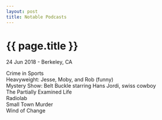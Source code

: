 ```yaml
---
layout: post
title: Notable Podcasts
---
```


{{ page.title }}
================

<p class="meta">24 Jun 2018 - Berkeley, CA</p>

Crime in Sports  
Heavyweight: Jesse, Moby, and Rob (funny)  
Mystery Show: Belt Buckle starring Hans Jordi, swiss cowboy  
The Partially Examined Life  
Radiolab  
Small Town Murder  
Wind of Change
